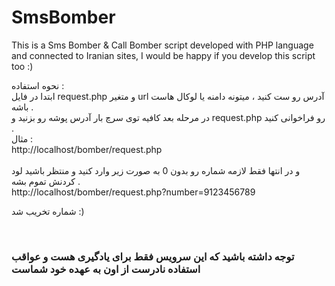 # SmsBomber
This is a Sms Bomber &amp; Call Bomber script developed with PHP language and connected to Iranian sites, I would be happy if you develop this script too :)

نحوه استفاده : <br>
ابتدا در فایل request.php و متغیر url آدرس رو ست کنید ، میتونه دامنه یا لوکال هاست باشه .<br>
در مرحله بعد کافیه توی سرچ بار آدرس پوشه رو بزنید و request.php رو فراخوانی کنید .<br>
مثال :<br>
http://localhost/bomber/request.php <br>
<br>
و در انتها فقط لازمه شماره رو بدون 0 به صورت زیر وارد کنید و منتظر باشید لود کردنش تموم بشه .<br>
http://localhost/bomber/request.php?number=9123456789

شماره تخریب شد :)

<br>
<h3>توجه داشته باشید که این سرویس فقط برای یادگیری هست و عواقب استفاده نادرست از اون به عهده خود شماست</h3>
